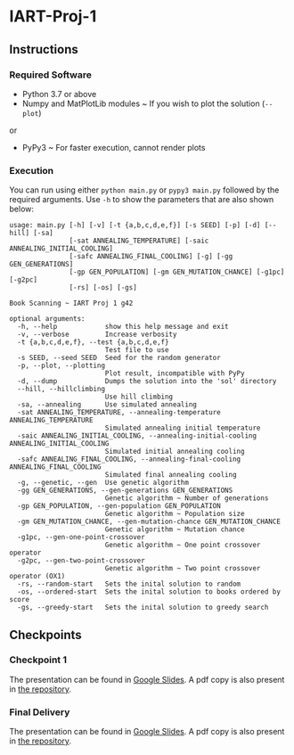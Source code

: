 # IART-Proj-1

## Instructions

### Required Software

- Python 3.7 or above
- Numpy and MatPlotLib modules ~ If you wish to plot the solution (`--plot`)

or

- PyPy3 ~ For faster execution, cannot render plots

### Execution

You can run using either `python main.py` or `pypy3 main.py` followed by the required arguments. Use `-h` to show the parameters that are also shown below:

```
usage: main.py [-h] [-v] [-t {a,b,c,d,e,f}] [-s SEED] [-p] [-d] [--hill] [-sa]
               [-sat ANNEALING_TEMPERATURE] [-saic ANNEALING_INITIAL_COOLING]
               [-safc ANNEALING_FINAL_COOLING] [-g] [-gg GEN_GENERATIONS]
               [-gp GEN_POPULATION] [-gm GEN_MUTATION_CHANCE] [-g1pc] [-g2pc]
               [-rs] [-os] [-gs]
```
```
Book Scanning ~ IART Proj 1 g42

optional arguments:
  -h, --help            show this help message and exit
  -v, --verbose         Increase verbosity
  -t {a,b,c,d,e,f}, --test {a,b,c,d,e,f}
                        Test file to use
  -s SEED, --seed SEED  Seed for the random generator
  -p, --plot, --plotting
                        Plot result, incompatible with PyPy
  -d, --dump            Dumps the solution into the 'sol' directory
  --hill, --hillclimbing
                        Use hill climbing
  -sa, --annealing      Use simulated annealing
  -sat ANNEALING_TEMPERATURE, --annealing-temperature ANNEALING_TEMPERATURE
                        Simulated annealing initial temperature
  -saic ANNEALING_INITIAL_COOLING, --annealing-initial-cooling ANNEALING_INITIAL_COOLING
                        Simulated initial annealing cooling
  -safc ANNEALING_FINAL_COOLING, --annealing-final-cooling ANNEALING_FINAL_COOLING
                        Simulated final annealing cooling
  -g, --genetic, --gen  Use genetic algorithm
  -gg GEN_GENERATIONS, --gen-generations GEN_GENERATIONS
                        Genetic algorithm ~ Number of generations
  -gp GEN_POPULATION, --gen-population GEN_POPULATION
                        Genetic algorithm ~ Population size
  -gm GEN_MUTATION_CHANCE, --gen-mutation-chance GEN_MUTATION_CHANCE
                        Genetic algorithm ~ Mutation chance
  -g1pc, --gen-one-point-crossover
                        Genetic algorithm ~ One point crossover operator
  -g2pc, --gen-two-point-crossover
                        Genetic algorithm ~ Two point crossover operator (OX1)
  -rs, --random-start   Sets the inital solution to random
  -os, --ordered-start  Sets the inital solution to books ordered by score
  -gs, --greedy-start   Sets the inital solution to greedy search
```


## Checkpoints

### Checkpoint 1
The presentation can be found in [Google Slides](https://docs.google.com/presentation/d/1boKHYrRc8i1GjkOR6qIlVy_0Im2Yd7wn0_Prbc8IgLc/edit?usp=sharing). A pdf copy is also present in [the repository](docs/checkpoint1.pdf).

### Final Delivery
The presentation can be found in [Google Slides](https://docs.google.com/presentation/d/1XJ32qSG7nPp5iMJkZF4JA-mPBLOyOiUC-clOXN1LV8w/edit?usp=sharing). A pdf copy is also present in [the repository](docs/final_delivery.pdf).
